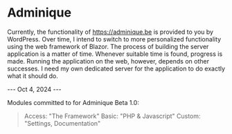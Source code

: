 # Adminique

Currently, the functionality of https://adminique.be is provided to you by WordPress. Over time, I intend to switch to more personalized functionality using the web framework of Blazor. The process of building the server application is a matter of time. Whenever suitable time is found, progress is made. Running the application on the web, however, depends on other successes. I need my own dedicated server for the application to do exactly what it should do. 

--- Oct 4, 2024 --- 

Modules committed to for Adminique Beta 1.0: 
> Access: "The Framework"
> Basic: "PHP & Javascript" 
> Custom: "Settings, Documentation"